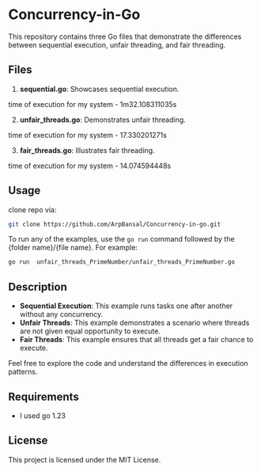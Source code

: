 # Concurrency-in-Go

This repository contains three Go files that demonstrate the differences between sequential execution, unfair threading, and fair threading.

## Files

1. **sequential.go**: Showcases sequential execution.

time of execution for my system - 1m32.108311035s

2. **unfair_threads.go**: Demonstrates unfair threading.

time of execution for my system - 17.330201271s

3. **fair_threads.go**: Illustrates fair threading.

time of execution for my system - 14.074594448s
## Usage

clone repo via:

```sh
git clone https://github.com/ArpBansal/Concurrency-in-go.git
```

To run any of the examples, use the `go run` command followed by the {folder name}/{file name}. For example:

```sh
go run  unfair_threads_PrimeNumber/unfair_threads_PrimeNumber.go
```

## Description

- **Sequential Execution**: This example runs tasks one after another without any concurrency.
- **Unfair Threads**: This example demonstrates a scenario where threads are not given equal opportunity to execute.
- **Fair Threads**: This example ensures that all threads get a fair chance to execute.

Feel free to explore the code and understand the differences in execution patterns.

## Requirements

- I used go 1.23

## License

This project is licensed under the MIT License.